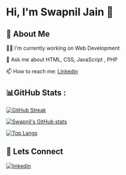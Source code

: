
# Hi, I'm Swapnil Jain 👋


## 🚀 About Me




👩‍💻 I'm currently working on Web Development

💬 Ask me about HTML, CSS, JavaScript , PHP

📫 How to reach me: [Linkedin](https://www.linkedin.com/in/swapnil-jain-283619207/)

## 📊GitHub Stats :

[![GitHub Streak](http://github-readme-streak-stats.herokuapp.com?user=Jain-Swapnil&theme=highcontrast)](https://git.io/streak-stats)

[![Swapnil's GitHub stats](https://github-readme-stats.vercel.app/api?username=Jain-Swapnil&theme=highcontrast)](https://github.com/anuraghazra/github-readme-stats)

[![Top Langs](https://github-readme-stats.vercel.app/api/top-langs/?username=Jain-Swapnil&langs_count=8&layout=compact&theme=highcontrast)](https://github.com/anuraghazra/github-readme-stats)
## 🔗 Lets Connect
[![linkedin](https://img.shields.io/badge/linkedin-0A66C2?style=for-the-badge&logo=linkedin&logoColor=white)](https://www.linkedin.com/in/swapnil-jain-283619207/)



